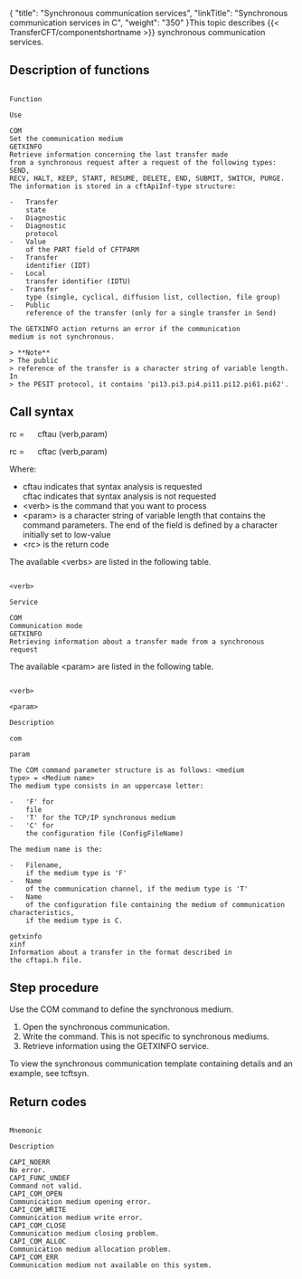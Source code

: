 {
    "title": "Synchronous  communication services",
    "linkTitle": "Synchronous communication services in C",
    "weight": "350"
}This topic describes  {{< TransferCFT/componentshortname  >}} synchronous communication services.

## Description of functions

```

Function

Use

COM
Set the communication medium
GETXINFO
Retrieve information concerning the last transfer made
from a synchronous request after a request of the following types: SEND,
RECV, HALT, KEEP, START, RESUME, DELETE, END, SUBMIT, SWITCH, PURGE.
The information is stored in a cftApiInf-type structure:

-   Transfer
    state
-   Diagnostic
-   Diagnostic
    protocol
-   Value
    of the PART field of CFTPARM
-   Transfer
    identifier (IDT)
-   Local
    transfer identifier (IDTU)
-   Transfer
    type (single, cyclical, diffusion list, collection, file group)
-   Public
    reference of the transfer (only for a single transfer in Send)

The GETXINFO action returns an error if the communication
medium is not synchronous.

> **Note**
> The public
> reference of the transfer is a character string of variable length. In
> the PESIT protocol, it contains 'pi13.pi3.pi4.pi11.pi12.pi61.pi62'.

```
<span id="Call Syntax"></span>

## Call syntax

rc =      cftau (verb,param)

rc =      cftac (verb,param)

Where:

-   cftau indicates
    that syntax analysis is requested  
    cftac indicates that syntax analysis is not requested
-   &lt;verb> is
    the command that you want to process
-   &lt;param> is
    a character string of variable length that contains the command parameters.
    The end of the field is defined by a character initially set to low-value
-   &lt;rc> is the
    return code

The available &lt;verbs> are listed in the following table.

```

<verb>

Service

COM
Communication mode
GETXINFO
Retrieving information about a transfer made from a synchronous
request
```

The available &lt;param> are listed in the following table.

```

<verb>

<param>

Description

com
 
param
 
The COM command parameter structure is as follows: <medium
type> = <Medium name>
The medium type consists in an uppercase letter:

-   'F' for
    file
-   'T' for the TCP/IP synchronous medium
-   'C' for
    the configuration file (ConfigFileName)

The medium name is the:

-   Filename,
    if the medium type is 'F'
-   Name
    of the communication channel, if the medium type is 'T'
-   Name
    of the configuration file containing the medium of communication characteristics,
    if the medium type is C.

getxinfo
xinf
Information about a transfer in the format described in
the cftapi.h file.
```

## Step procedure

Use the COM command to define the synchronous medium.

1.  Open the synchronous communication.
2.  Write the command. This is not specific to synchronous mediums.
3.  Retrieve information using the GETXINFO service.

To view the synchronous communication template containing details and an example, see tcftsyn.

## Return codes

```

Mnemonic

Description

CAPI_NOERR
No error.
CAPI_FUNC_UNDEF
Command not valid.
CAPI_COM_OPEN
Communication medium opening error.
CAPI_COM_WRITE
Communication medium write error.
CAPI_COM_CLOSE
Communication medium closing problem.
CAPI_COM_ALLOC
Communication medium allocation problem.
CAPI_COM_ERR
Communication medium not available on this system.
```

